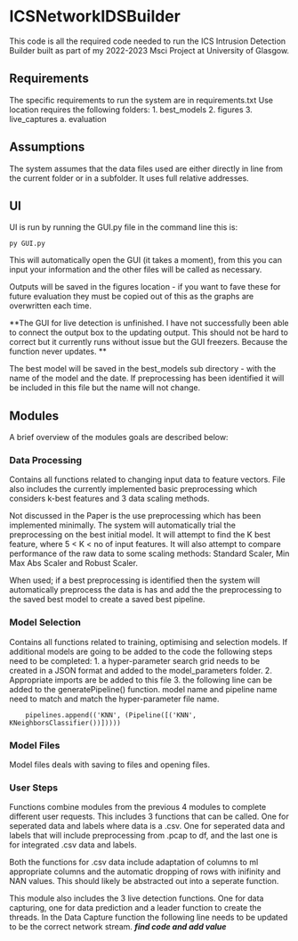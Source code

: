 # ICSNetworkIDSBuilder
This code is all the required code needed to run the ICS Intrusion Detection Builder built as part of my 2022-2023 Msci Project at University of Glasgow. 

## Requirements
The specific requirements to run the system are in requirements.txt
Use location requires the following folders:
	1. best_models
	2. figures
	3. live_captures
		a. evaluation
## Assumptions
The system assumes that the data files used are either directly in line from the current folder or in a subfolder. It uses full relative addresses. 

## UI 
UI is run by running the GUI.py file in the command line this is:
```
py GUI.py
```
This will automatically open the GUI (it takes a moment), from this you can input your information and the other files will be called as necessary. 

Outputs will be saved in the figures location - if you want to fave these for future evaluation they must be copied out of this as the graphs are overwritten each time. 

**The GUI for live detection is unfinished. I have not successfully been able to connect the output box to the updating output. This should not be hard to correct but it currently runs without issue but the GUI freezers. Because the function never updates. 
**

The best model will be saved in the best_models sub directory - with the name of the model and the date. If preprocessing has been identified it will be included in this file but the name will not change. 

## Modules
A brief overview of the modules goals are described below:

### Data Processing 
Contains all functions related to changing input data to feature vectors. File also includes the currently implemented basic preprocessing which considers k-best features and 3 data scaling methods. 

Not discussed in the Paper is the use preprocessing which has been implemented minimally. The system will automatically trial the preprocessing on the best initial model. It will attempt to find the K best feature, where 5 < K < no of input features. It will also attempt to compare performance of the raw data to some scaling methods: Standard Scaler, Min Max Abs Scaler and Robust Scaler.

When used; if a best preprocessing is identified then the system will automatically preprocess the data is has and add the the preprocessing to the saved best model to create a saved best pipeline. 

### Model Selection
Contains all functions related to training, optimising and selection models.
If additional models are going to be added to the code the following steps need to be completed:
	1.  a hyper-parameter search grid needs to be created in a JSON format and added to the model_parameters folder.
	2. Appropriate imports are be added to this file
	3. the following line can be added to the generatePipeline() function.
	model name and pipeline name need to match and match the hyper-parameter file name.
```
	pipelines.append(('KNN', (Pipeline([('KNN', KNeighborsClassifier())]))))
```

### Model Files
Model files deals with saving to files and opening files.

### User Steps
Functions combine modules from the previous 4 modules to complete different user requests. This includes 3 functions that can be called. One for seperated data and labels where data is a .csv. One for seperated data and labels that will include preprocessing from .pcap to df, and the last one is for integrated .csv data and labels. 

Both the functions for .csv data include adaptation of columns to ml appropriate columns and the automatic dropping of rows with inifinity and NAN values. This should likely be abstracted out into a seperate function.

This module also includes the 3 live detection functions. One for data capturing, one for data prediction and a leader function to create the threads. In the Data Capture function the following line needs to be updated to be the correct network stream. **_find code and add value_**
